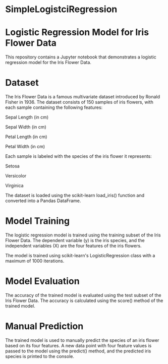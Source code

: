 # SimpleLogistciRegression
# Logistic Regression Model for Iris Flower Data
This repository contains a Jupyter notebook that demonstrates a logistic regression model for the Iris Flower Data.

# Dataset
The Iris Flower Data is a famous multivariate dataset introduced by Ronald Fisher in 1936. The dataset consists of 150 samples of iris flowers, with each sample containing the following features:

Sepal Length (in cm)

Sepal Width (in cm)

Petal Length (in cm)

Petal Width (in cm)

Each sample is labeled with the species of the iris flower it represents:

Setosa

Versicolor

Virginica

The dataset is loaded using the scikit-learn load_iris() function and converted into a Pandas DataFrame.

# Model Training
The logistic regression model is trained using the training subset of the Iris Flower Data. The dependent variable (y) is the iris species, and the independent variables (X) are the four features of the iris flowers.

The model is trained using scikit-learn's LogisticRegression class with a maximum of 1000 iterations.

# Model Evaluation
The accuracy of the trained model is evaluated using the test subset of the Iris Flower Data. The accuracy is calculated using the score() method of the trained model.

# Manual Prediction
The trained model is used to manually predict the species of an iris flower based on its four features. A new data point with four feature values is passed to the model using the predict() method, and the predicted iris species is printed to the console.
